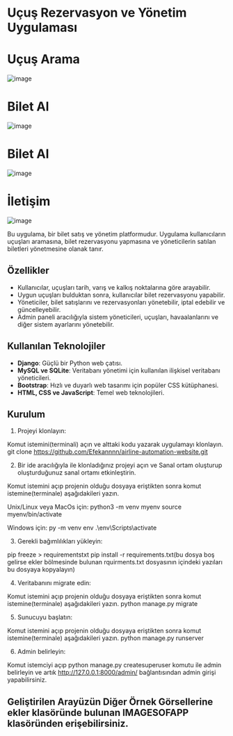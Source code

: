 # Uçuş Rezervasyon ve Yönetim Uygulaması
# Uçuş Arama
![image](https://github.com/Efekannnn/airline-automation-website/assets/139994163/5ce12d4d-9ded-46ae-886b-09d09a403eb8)
# Bilet Al
![image](https://github.com/Efekannnn/airline-automation-website/assets/139994163/13b1dfd6-f5d9-474b-a488-2155a14c4efc)
# Bilet Al
![image](https://github.com/Efekannnn/airline-automation-website/assets/139994163/225a0f34-2e05-4b93-944c-2464090af32d)
# İletişim
![image](https://github.com/Efekannnn/airline-automation-website/assets/139994163/4d1dd363-31db-417c-9cd9-b9c390bd3c5e)

Bu uygulama, bir bilet satış ve yönetim platformudur. Uygulama kullanıcıların uçuşları aramasına, bilet rezervasyonu yapmasına ve yöneticilerin satılan biletleri yönetmesine olanak tanır.

## Özellikler

- Kullanıcılar, uçuşları tarih, varış ve kalkış noktalarına göre arayabilir.
- Uygun uçuşları bulduktan sonra, kullanıcılar bilet rezervasyonu yapabilir.
- Yöneticiler, bilet satışlarını ve rezervasyonları yönetebilir, iptal edebilir ve güncelleyebilir.
- Admin paneli aracılığıyla sistem yöneticileri, uçuşları, havaalanlarını ve diğer sistem ayarlarını yönetebilir.

## Kullanılan Teknolojiler

- **Django**: Güçlü bir Python web çatısı.
- **MySQL ve SQLite**: Veritabanı yönetimi için kullanılan ilişkisel veritabanı yöneticileri.
- **Bootstrap**: Hızlı ve duyarlı web tasarımı için popüler CSS kütüphanesi.
- **HTML, CSS ve JavaScript**: Temel web teknolojileri.

## Kurulum

1. Projeyi klonlayın:

Komut istemini(terminali) açın ve alttaki kodu yazarak uygulamayı klonlayın. 
git clone https://github.com/Efekannnn/airline-automation-website.git

2. Bir ide aracılığıyla ile klonladığınız projeyi açın ve Sanal ortam oluşturup oluşturduğunuz sanal ortamı etkinleştirin.

Komut istemini açıp projenin olduğu dosyaya eriştikten sonra komut istemine(terminale) aşağıdakileri yazın.

Unix/Linux veya MacOs için:
python3 -m venv myenv
source myenv/bin/activate

Windows için: 
py -m venv env
.\env\Scripts\activate

3. Gerekli bağımlılıkları yükleyin:
   
pip freeze > requirementstxt
pip install -r requirements.txt(bu dosya boş gelirse ekler bölmesinde bulunan rquirments.txt dosyasının içindeki yazıları bu dosyaya kopyalayın)

4. Veritabanını migrate edin:
   
Komut istemini açıp projenin olduğu dosyaya eriştikten sonra komut istemine(terminale) aşağıdakileri yazın.
python manage.py migrate

5. Sunucuyu başlatın:
   
Komut istemini açıp projenin olduğu dosyaya eriştikten sonra komut istemine(terminale) aşağıdakileri yazın.
python manage.py runserver

6. Admin belirleyin:

Komut istemciyi açıp python manage.py createsuperuser komutu ile admin belirleyin ve artık http://127.0.0.1:8000/admin/ bağlantısından admin girişi yapabilirsiniz.

## Geliştirilen Arayüzün Diğer Örnek Görsellerine ekler klasöründe bulunan **IMAGESOFAPP** klasöründen erişebilirsiniz.  




